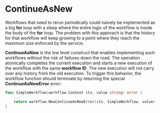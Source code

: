 # ContinueAsNew

Workflows that need to rerun periodically could naively be implemented as a big **for** loop with 
a sleep where the entire logic of the workflow is inside the body of the **for** loop. The problem 
with this approach is that the history for that workflow will keep growing to a point where they 
reach the maximum size enforced by the service.

**ContinueAsNew** is the low level construct that enables implementing such workflows without the 
risk of failures down the road. The operation atomically completes the current execution and starts
a new execution of the workflow with the same **workflow ID**. The new execution will not carry 
over any history from the old execution. To trigger this behavior, the workflow function should 
terminate by returning the special **ContinueAsNewError** error:

```go
func SimpleWorkflow(workflow.Context ctx, value string) error {
    ...
    return workflow.NewContinueAsNewError(ctx, SimpleWorkflow, value)
}
```
